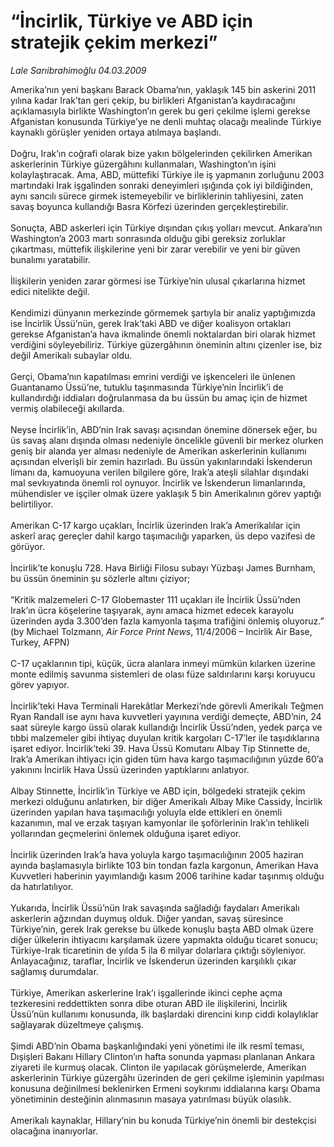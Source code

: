 # “İncirlik, Türkiye ve ABD için stratejik çekim merkezi”

*Lale Sarıibrahimoğlu 04.03.2009*

<div class="taraf_structure_2col_1zq">
<div class="margen_n">



 <p>Amerika’nın yeni başkanı Barack Obama’nın, yaklaşık 145 bin askerini 2011 yılına kadar Irak’tan geri çekip, bu birlikleri Afganistan’a kaydıracağını açıklamasıyla birlikte Washington’ın gerek bu geri çekilme işlemi gerekse Afganistan konusunda Türkiye’ye ne denli muhtaç olacağı mealinde Türkiye kaynaklı görüşler yeniden ortaya atılmaya başlandı. <br/><br/>Doğru, Irak’ın coğrafi olarak bize yakın bölgelerinden çekilirken Amerikan askerlerinin Türkiye güzergâhını kullanmaları, Washington’ın işini kolaylaştıracak. Ama, ABD, müttefiki Türkiye ile iş yapmanın zorluğunu 2003 martındaki Irak işgalinden sonraki deneyimleri ışığında çok iyi bildiğinden, aynı sancılı sürece girmek istemeyebilir ve birliklerinin tahliyesini, zaten savaş boyunca kullandığı Basra Körfezi üzerinden gerçekleştirebilir. <br/><br/>Sonuçta, ABD askerleri için Türkiye dışından çıkış yolları mevcut. Ankara’nın Washington’a 2003 martı sonrasında olduğu gibi gereksiz zorluklar çıkartması, müttefik ilişkilerine yeni bir zarar verebilir ve yeni bir güven bunalımı yaratabilir. <br/><br/>İlişkilerin yeniden zarar görmesi ise Türkiye’nin ulusal çıkarlarına hizmet edici nitelikte değil. <br/><br/>Kendimizi dünyanın merkezinde görmemek şartıyla bir analiz yaptığımızda ise İncirlik Üssü’nün, gerek Irak’taki ABD ve diğer koalisyon ortakları gerekse Afganistan’a hava ikmalinde önemli noktalardan biri olarak hizmet verdiğini söyleyebiliriz. Türkiye güzergâhının öneminin altını çizenler ise, biz değil Amerikalı subaylar oldu. <br/><br/>Gerçi, Obama’nın kapatılması emrini verdiği ve işkenceleri ile ünlenen Guantanamo Üssü’ne, tutuklu taşınmasında Türkiye’nin İncirlik’i de kullandırdığı iddiaları doğrulanmasa da bu üssün bu amaç için de hizmet vermiş olabileceği akıllarda. <br/><br/>Neyse İncirlik’in, ABD’nin Irak savaşı açısından önemine dönersek eğer, bu üs savaş alanı dışında olması nedeniyle öncelikle güvenli bir merkez olurken geniş bir alanda yer alması nedeniyle de Amerikan askerlerinin kullanımı açısından elverişli bir zemin hazırladı. Bu üssün yakınlarındaki İskenderun limanı da, kamuoyuna verilen bilgilere göre, Irak’a ateşli silahlar dışındaki mal sevkıyatında önemli rol oynuyor. İncirlik ve İskenderun limanlarında, mühendisler ve işçiler olmak üzere yaklaşık 5 bin Amerikalının görev yaptığı belirtiliyor. <br/><br/>Amerikan C-17 kargo uçakları, İncirlik üzerinden Irak’a Amerikalılar için askerî araç gereçler dahil kargo taşımacılığı yaparken, üs depo vazifesi de görüyor. <br/><br/>İncirlik’te konuşlu 728. Hava Birliği Filosu subayı Yüzbaşı James Burnham, bu üssün öneminin şu sözlerle altını çiziyor; <br/><br/>“Kritik malzemeleri C-17 Globemaster 111 uçakları ile İncirlik Üssü’nden Irak’ın ücra köşelerine taşıyarak, aynı amaca hizmet edecek karayolu üzerinden ayda 3.300’den fazla kamyonla taşıma trafiğini önlemiş oluyoruz.” (by Michael Tolzmann, <i>Air Force Print News</i>, 11/4/2006 – Incirlik Air Base, Turkey, AFPN) <br/><br/>C-17 uçaklarının tipi, küçük, ücra alanlara inmeyi mümkün kılarken üzerine monte edilmiş savunma sistemleri de olası füze saldırılarını karşı koruyucu görev yapıyor. <br/><br/>İncirlik’teki Hava Terminali Harekâtlar Merkezi’nde görevli Amerikalı Teğmen Ryan Randall ise aynı hava kuvvetleri yayınına verdiği demeçte, ABD’nin, 24 saat süreyle kargo üssü olarak kullandığı İncirlik Üssü’nden, yedek parça ve tıbbi malzemeler gibi ihtiyaç duyulan kritik kargoları C-17’ler ile taşıdıklarına işaret ediyor. İncirlik’teki 39. Hava Üssü Komutanı Albay Tip Stinnette de, Irak’a Amerikan ihtiyacı için giden tüm hava kargo taşımacılığının yüzde 60’a yakınını İncirlik Hava Üssü üzerinden yaptıklarını anlatıyor. <br/><br/>Albay Stinnette, İncirlik’in Türkiye ve ABD için, bölgedeki stratejik çekim merkezi olduğunu anlatırken, bir diğer Amerikalı Albay Mike Cassidy, İncirlik üzerinden yapılan hava taşımacılığı yoluyla elde ettikleri en önemli kazanımın, mal ve erzak taşıyan kamyonlar ile şoförlerinin Irak’ın tehlikeli yollarından geçmelerini önlemek olduğuna işaret ediyor. <br/><br/>İncirlik üzerinden Irak’a hava yoluyla kargo taşımacılığının 2005 haziran ayında başlamasıyla birlikte 103 bin tondan fazla kargonun, Amerikan Hava Kuvvetleri haberinin yayımlandığı kasım 2006 tarihine kadar taşınmış olduğu da hatırlatılıyor. <br/><br/>Yukarıda, İncirlik Üssü’nün Irak savaşında sağladığı faydaları Amerikalı askerlerin ağzından duymuş olduk. Diğer yandan, savaş süresince Türkiye’nin, gerek Irak gerekse bu ülkede konuşlu başta ABD olmak üzere diğer ülkelerin ihtiyacını karşılamak üzere yapmakta olduğu ticaret sonucu; Türkiye-Irak ticaretinin de yılda 5 ila 6 milyar dolarlara çıktığı söyleniyor. Anlayacağınız, taraflar, İncirlik ve İskenderun üzerinden karşılıklı çıkar sağlamış durumdalar. <br/><br/>Türkiye, Amerikan askerlerine Irak’ı işgallerinde ikinci cephe açma tezkeresini reddettikten sonra dibe oturan ABD ile ilişkilerini, İncirlik Üssü’nün kullanımı konusunda, ilk başlardaki direncini kırıp ciddi kolaylıklar sağlayarak düzeltmeye çalışmış. <br/><br/>Şimdi ABD’nin Obama başkanlığındaki yeni yönetimi ile ilk resmî teması, Dışişleri Bakanı Hillary Clinton’ın hafta sonunda yapması planlanan Ankara ziyareti ile kurmuş olacak. Clinton ile yapılacak görüşmelerde, Amerikan askerlerinin Türkiye güzergâhı üzerinden de geri çekilme işleminin yapılması konusuna değinilmesi beklenirken Ermeni soykırımı iddialarına karşı Obama yönetiminin desteğinin alınmasının masaya yatırılması büyük olasılık. <br/><br/>Amerikalı kaynaklar, Hillary’nin bu konuda Türkiye’nin önemli bir destekçisi olacağına inanıyorlar.</p>

<br/>


<div id="taraf_not">
</div>

</div>


</div>

